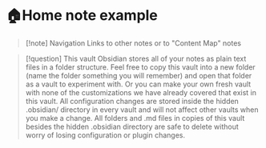 
#  🏠Home note example

>[!note] Navigation
> Links to other notes or to "Content Map" notes 
>

>[!question] This vault
>Obsidian stores all of your notes as plain text files in a folder structure. Feel free to copy this vault into a new folder (name the folder something you will remember) and open that folder as a vault to experiment with. 
>Or you can make your own fresh vault with none of the customizations we have already covered that exist in this vault. All configuration changes are stored inside the hidden .obsidian/ directory in every vault and will not affect other vaults when you make a change.
>	All folders and .md files in copies of this vault besides the hidden .obsidian directory are safe to delete without worry of losing configuration or plugin changes.

